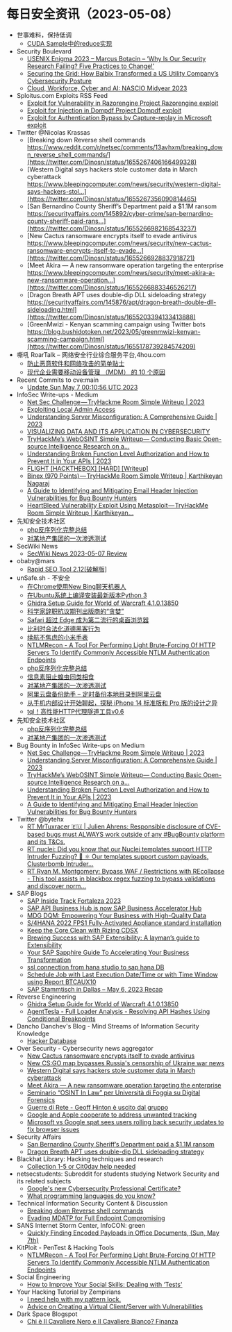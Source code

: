 # 每日安全资讯（2023-05-08）

- 世事难料，保持低调
  - [CUDA Sample中的reduce实现](https://blog.csdn.net/ariesjzj/article/details/130477586)
- Security Boulevard
  - [USENIX Enigma 2023 – Marcus Botacin – ‘Why Is Our Security Research Failing? Five Practices to Change!’](https://securityboulevard.com/2023/05/usenix-enigma-2023-marcus-botacin-why-is-our-security-research-failing-five-practices-to-change/)
  - [Securing the Grid: How Balbix Transformed a US Utility Company’s Cybersecurity Posture](https://securityboulevard.com/2023/05/securing-the-grid-how-balbix-transformed-a-us-utility-companys-cybersecurity-posture/)
  - [Cloud, Workforce, Cyber and AI: NASCIO Midyear 2023](https://securityboulevard.com/2023/05/cloud-workforce-cyber-and-ai-nascio-midyear-2023/)
- Sploitus.com Exploits RSS Feed
  - [Exploit for Vulnerability in Razorengine Project Razorengine exploit](https://sploitus.com/exploit?id=B647D0CC-E3B6-554E-BB4F-6D55CE2C0366&utm_source=rss&utm_medium=rss)
  - [Exploit for Injection in Dompdf Project Dompdf exploit](https://sploitus.com/exploit?id=D5201836-D46C-502F-90F6-850AE336FC16&utm_source=rss&utm_medium=rss)
  - [Exploit for Authentication Bypass by Capture-replay in Microsoft exploit](https://sploitus.com/exploit?id=27643BF8-1E30-57ED-ABE3-C319CC15C978&utm_source=rss&utm_medium=rss)
- Twitter @Nicolas Krassas
  - [Breaking down Reverse shell commands https://www.reddit.com/r/netsec/comments/13avhxm/breaking_down_reverse_shell_commands/](https://twitter.com/Dinosn/status/1655267406166499328)
  - [Western Digital says hackers stole customer data in March cyberattack https://www.bleepingcomputer.com/news/security/western-digital-says-hackers-stol...](https://twitter.com/Dinosn/status/1655267356090814465)
  - [San Bernardino County Sheriff’s Department paid a $1.1M ransom https://securityaffairs.com/145892/cyber-crime/san-bernardino-county-sheriff-paid-rans...](https://twitter.com/Dinosn/status/1655266982168543237)
  - [New Cactus ransomware encrypts itself to evade antivirus https://www.bleepingcomputer.com/news/security/new-cactus-ransomware-encrypts-itself-to-evade...](https://twitter.com/Dinosn/status/1655266928837918721)
  - [Meet Akira — A new ransomware operation targeting the enterprise https://www.bleepingcomputer.com/news/security/meet-akira-a-new-ransomware-operation...](https://twitter.com/Dinosn/status/1655266883346526217)
  - [Dragon Breath APT uses double-dip DLL sideloading strategy https://securityaffairs.com/145876/apt/dragon-breath-double-dll-sideloading.html](https://twitter.com/Dinosn/status/1655203394133413888)
  - [GreenMwizi - Kenyan scamming campaign using Twitter bots https://blog.bushidotoken.net/2023/05/greenmwizi-kenyan-scamming-campaign.html](https://twitter.com/Dinosn/status/1655178739284574209)
- 嘶吼 RoarTalk – 网络安全行业综合服务平台,4hou.com
  - [防止恶意软件和网络攻击的简单贴士](https://www.4hou.com/posts/nmrD)
  - [现代企业需要移动设备管理 （MDM） 的 10 个原因](https://www.4hou.com/posts/0og7)
- Recent Commits to cve:main
  - [Update Sun May  7 00:10:56 UTC 2023](https://github.com/trickest/cve/commit/c0bae201a9a4c9a9553c69f76d88bdefcb6706d3)
- InfoSec Write-ups - Medium
  - [Net Sec Challenge — TryHackme Room Simple Writeup | 2023](https://infosecwriteups.com/net-sec-challenge-tryhackme-room-simple-writeup-2023-f0595157594d?source=rss----7b722bfd1b8d---4)
  - [Exploiting Local Admin Access](https://infosecwriteups.com/exploiting-local-admin-access-dfb42eddf5d2?source=rss----7b722bfd1b8d---4)
  - [Understanding Server Misconfiguration: A Comprehensive Guide | 2023](https://infosecwriteups.com/understanding-server-misconfiguration-a-comprehensive-guide-2023-4f877fa66909?source=rss----7b722bfd1b8d---4)
  - [VISUALIZING DATA AND ITS APPLICATION IN CYBERSECURITY](https://infosecwriteups.com/visualizing-data-and-its-application-in-cybersecurity-221652ab13a3?source=rss----7b722bfd1b8d---4)
  - [TryHackMe’s WebOSINT Simple Writeup— Conducting Basic Open-source Intelligence Research on a…](https://infosecwriteups.com/tryhackmes-webosint-simple-writeup-conducting-basic-open-source-intelligence-research-on-a-f1c1da2e8089?source=rss----7b722bfd1b8d---4)
  - [Understanding Broken Function Level Authorization and How to Prevent It in Your APIs | 2023](https://infosecwriteups.com/understanding-broken-function-level-authorization-and-how-to-prevent-it-in-your-apis-2023-44240853824?source=rss----7b722bfd1b8d---4)
  - [FLIGHT [HACKTHEBOX] [HARD] [Writeup]](https://infosecwriteups.com/flight-hackthebox-hard-writeup-384273ec97e0?source=rss----7b722bfd1b8d---4)
  - [Binex (970 Points) — TryHackMe Room Simple Writeup | Karthikeyan Nagaraj](https://infosecwriteups.com/binex-970-points-tryhackme-room-simple-writeup-karthikeyan-nagaraj-33a5e71a31bd?source=rss----7b722bfd1b8d---4)
  - [A Guide to Identifying and Mitigating Email Header Injection Vulnerabilities for Bug Bounty Hunters](https://infosecwriteups.com/a-guide-to-identifying-and-mitigating-email-header-injection-vulnerabilities-for-bug-bounty-hunters-32bd228d15b5?source=rss----7b722bfd1b8d---4)
  - [HeartBleed Vulnerability Exploit Using Metasploit — TryHackMe Room Simple Writeup | Karthikeyan…](https://infosecwriteups.com/heartbleed-vulnerability-exploit-using-metasploit-tryhackme-room-simple-writeup-karthikeyan-a338debda13b?source=rss----7b722bfd1b8d---4)
- 先知安全技术社区
  - [php反序列化完整总结](https://xz.aliyun.com/t/12507)
  - [对某地产集团的一次渗透测试](https://xz.aliyun.com/t/12508)
- SecWiki News
  - [SecWiki News 2023-05-07 Review](http://www.sec-wiki.com/?2023-05-07)
- obaby@mars
  - [Rapid SEO Tool 2.12[破解版]](https://h4ck.org.cn/2023/05/rapid-seo-tool-2-12%e7%a0%b4%e8%a7%a3%e7%89%88/)
- unSafe.sh - 不安全
  - [在Chrome使用New Bing聊天机器人](https://buaq.net/go-162176.html)
  - [在Ubuntu系统上编译安装最新版本Python 3](https://buaq.net/go-162177.html)
  - [Ghidra Setup Guide for World of Warcraft 4.1.0.13850](https://buaq.net/go-162164.html)
  - [科学家辞职抗议期刊出版商的“贪婪”](https://buaq.net/go-162178.html)
  - [Safari 超过 Edge 成为第二流行的桌面浏览器](https://buaq.net/go-162179.html)
  - [比利时合法化道德黑客行为](https://buaq.net/go-162180.html)
  - [续航不焦虑的小米手表](https://buaq.net/go-162163.html)
  - [NTLMRecon - A Tool For Performing Light Brute-Forcing Of HTTP Servers To Identify Commonly Accessible NTLM Authentication Endpoints](https://buaq.net/go-162159.html)
  - [php反序列化完整总结](https://buaq.net/go-162155.html)
  - [信息素阻止蝗虫同类相食](https://buaq.net/go-162138.html)
  - [对某地产集团的一次渗透测试](https://buaq.net/go-162156.html)
  - [阿里云盘备份助手 – 定时备份本地目录到阿里云盘](https://buaq.net/go-162123.html)
  - [从手机内部设计开始聊起，探秘 iPhone 14 标准版和 Pro 版的设计之异](https://buaq.net/go-162121.html)
  - [tql！高性能HTTP代理隧道工具v0.6](https://buaq.net/go-162115.html)
- 先知安全技术社区
  - [php反序列化完整总结](https://xz.aliyun.com/t/12507)
  - [对某地产集团的一次渗透测试](https://xz.aliyun.com/t/12508)
- Bug Bounty in InfoSec Write-ups on Medium
  - [Net Sec Challenge — TryHackme Room Simple Writeup | 2023](https://infosecwriteups.com/net-sec-challenge-tryhackme-room-simple-writeup-2023-f0595157594d?source=rss----7b722bfd1b8d--bug_bounty)
  - [Understanding Server Misconfiguration: A Comprehensive Guide | 2023](https://infosecwriteups.com/understanding-server-misconfiguration-a-comprehensive-guide-2023-4f877fa66909?source=rss----7b722bfd1b8d--bug_bounty)
  - [TryHackMe’s WebOSINT Simple Writeup— Conducting Basic Open-source Intelligence Research on a…](https://infosecwriteups.com/tryhackmes-webosint-simple-writeup-conducting-basic-open-source-intelligence-research-on-a-f1c1da2e8089?source=rss----7b722bfd1b8d--bug_bounty)
  - [Understanding Broken Function Level Authorization and How to Prevent It in Your APIs | 2023](https://infosecwriteups.com/understanding-broken-function-level-authorization-and-how-to-prevent-it-in-your-apis-2023-44240853824?source=rss----7b722bfd1b8d--bug_bounty)
  - [A Guide to Identifying and Mitigating Email Header Injection Vulnerabilities for Bug Bounty Hunters](https://infosecwriteups.com/a-guide-to-identifying-and-mitigating-email-header-injection-vulnerabilities-for-bug-bounty-hunters-32bd228d15b5?source=rss----7b722bfd1b8d--bug_bounty)
- Twitter @bytehx
  - [RT MrTuxracer 🇪🇺 | Julien Ahrens: Responsible disclosure of CVE-based bugs must ALWAYS work outside of any #BugBounty platform and its T&Cs.](https://twitter.com/MrTuxracer/status/1655227847718346753)
  - [RT nuclei: Did you know that our Nuclei templates support HTTP Intruder Fuzzing? 🚀 ⚛️ Our templates support custom payloads, Clusterbomb Intruder...](https://twitter.com/pdnuclei/status/1655044792043163649)
  - [RT Ryan M. Montgomery: Bypass WAF / Restrictions with REcollapse - This tool assists in blackbox regex fuzzing to bypass validations and discover norm...](https://twitter.com/0dayCTF/status/1655020417034141697)
- SAP Blogs
  - [SAP Inside Track Fortaleza 2023](https://blogs.sap.com/2023/05/07/sap-inside-track-fortaleza-2023/)
  - [SAP API Business Hub is now SAP Business Accelerator Hub](https://blogs.sap.com/2023/05/07/sap-api-business-hub-is-now-sap-business-accelerator-hub/)
  - [MDG DQM: Empowering Your Business with High-Quality Data](https://blogs.sap.com/2023/05/07/mdg-dqm-empowering-your-business-with-high-quality-data/)
  - [S/4HANA 2022 FPS1 Fully-Activated Appliance standard installation](https://blogs.sap.com/2023/05/07/s-4hana-2022-fps1-fully-activated-appliance-standard-installation/)
  - [Keep the Core Clean with Rizing CDSX](https://blogs.sap.com/2023/05/07/keep-the-core-clean-with-rizing-cdsx/)
  - [Brewing Success with SAP Extensibility: A layman’s guide to Extensibility](https://blogs.sap.com/2023/05/07/brewing-success-with-sap-extensibility-a-laymans-guide-to-extensibility/)
  - [Your SAP Sapphire Guide To Accelerating Your Business Transformation](https://blogs.sap.com/2023/05/07/your-sap-sapphire-guide-to-accelerating-your-business-transformation/)
  - [ssl connection from hana studio to sap hana DB](https://blogs.sap.com/2023/05/07/ssl-connection-from-hana-studio-to-sap-hana-db/)
  - [Schedule Job with Last Execution Date/Time or with Time Window using Report BTCAUX10](https://blogs.sap.com/2023/05/07/schedule-job-with-last-execution-date-time-or-with-time-window-using-report-btcaux10/)
  - [SAP Stammtisch in Dallas – May 6, 2023 Recap](https://blogs.sap.com/2023/05/07/sap-stammtisch-in-dallas-may-6-2023-recap/)
- Reverse Engineering
  - [Ghidra Setup Guide for World of Warcraft 4.1.0.13850](https://www.reddit.com/r/ReverseEngineering/comments/13apv74/ghidra_setup_guide_for_world_of_warcraft_41013850/)
  - [AgentTesla - Full Loader Analysis - Resolving API Hashes Using Conditional Breakpoints](https://www.reddit.com/r/ReverseEngineering/comments/13b5qdj/agenttesla_full_loader_analysis_resolving_api/)
- Dancho Danchev's Blog - Mind Streams of Information Security Knowledge
  - [Hacker Database](https://ddanchev.blogspot.com/2023/05/hacker-database.html)
- Over Security - Cybersecurity news aggregator
  - [New Cactus ransomware encrypts itself to evade antivirus](https://www.bleepingcomputer.com/news/security/new-cactus-ransomware-encrypts-itself-to-evade-antivirus/)
  - [New CS:GO map bypasses Russia's censorship of Ukraine war news](https://www.bleepingcomputer.com/news/security/new-cs-go-map-bypasses-russias-censorship-of-ukraine-war-news/)
  - [Western Digital says hackers stole customer data in March cyberattack](https://www.bleepingcomputer.com/news/security/western-digital-says-hackers-stole-customer-data-in-march-cyberattack/)
  - [Meet Akira — A new ransomware operation targeting the enterprise](https://www.bleepingcomputer.com/news/security/meet-akira-a-new-ransomware-operation-targeting-the-enterprise/)
  - [Seminario “OSINT In Law” per Università di Foggia su Digital Forensics](https://www.dalchecco.it/osint-in-law-digital-forensics-universita-foggia/)
  - [Guerre di Rete - Geoff Hinton è uscito dal gruppo](https://guerredirete.substack.com/p/guerre-di-rete-geoff-hinton-e-uscito)
  - [Google and Apple cooperate to address unwanted tracking](https://www.malwarebytes.com/blog/news/2023/05/google-and-apple-take-initiative-to-address-unwanted-tracking)
  - [Microsoft vs Google spat sees users rolling back security updates to fix browser issues](https://www.malwarebytes.com/blog/news/2023/05/chrome-options-under-fire-after-controversial-windows-update)
- Security Affairs
  - [San Bernardino County Sheriff’s Department paid a $1.1M ransom](https://securityaffairs.com/145892/cyber-crime/san-bernardino-county-sheriff-paid-ransom.html)
  - [Dragon Breath APT uses double-dip DLL sideloading strategy](https://securityaffairs.com/145876/apt/dragon-breath-double-dll-sideloading.html)
- Blackhat Library: Hacking techniques and research
  - [Collection 1-5 or Cit0day help needed](https://www.reddit.com/r/blackhat/comments/13ak4sa/collection_15_or_cit0day_help_needed/)
- netsecstudents: Subreddit for students studying Network Security and its related subjects
  - [Google's new Cybersecurity Professional Certificate?](https://www.reddit.com/r/netsecstudents/comments/13b720c/googles_new_cybersecurity_professional_certificate/)
  - [What programming languages do you know?](https://www.reddit.com/r/netsecstudents/comments/13avefu/what_programming_languages_do_you_know/)
- Technical Information Security Content & Discussion
  - [Breaking down Reverse shell commands](https://www.reddit.com/r/netsec/comments/13avhxm/breaking_down_reverse_shell_commands/)
  - [Evading MDATP for Full Endpoint Compromising](https://www.reddit.com/r/netsec/comments/13b1qyz/evading_mdatp_for_full_endpoint_compromising/)
- SANS Internet Storm Center, InfoCON: green
  - [Quickly Finding Encoded Payloads in Office Documents, (Sun, May 7th)](https://isc.sans.edu/diary/rss/29818)
- KitPloit - PenTest & Hacking Tools
  - [NTLMRecon - A Tool For Performing Light Brute-Forcing Of HTTP Servers To Identify Commonly Accessible NTLM Authentication Endpoints](http://www.kitploit.com/2023/05/ntlmrecon-tool-for-performing-light.html)
- Social Engineering
  - [How to Improve Your Social Skills: Dealing with ‘Tests'](https://www.reddit.com/r/SocialEngineering/comments/13b1ppd/how_to_improve_your_social_skills_dealing_with/)
- Your Hacking Tutorial by Zempirians
  - [I need help with my pattern lock.](https://www.reddit.com/r/HowToHack/comments/13avur8/i_need_help_with_my_pattern_lock/)
  - [Advice on Creating a Virtual Client/Server with Vulnerabilities](https://www.reddit.com/r/HowToHack/comments/13a95c6/advice_on_creating_a_virtual_clientserver_with/)
- Dark Space Blogspot
  - [Chi è Il Cavaliere Nero e Il Cavaliere Bianco? Finanza](http://darkwhite666.blogspot.com/2023/05/chi-e-il-cavaliere-nero-e-il-cavaliere.html)
